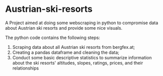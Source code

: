 # Austrian-ski-resorts
A Project aimed at doing some webscraping in python to compromise data about Austrian ski resorts and provide some nice visuals.

The python code contains the following steps:
  1) Scraping data about all Austrian ski resorts from bergfex.at;
  2) Creating a pandas dataframe and cleaning the data;
  3) Conduct some basic descriptive statistics to summarize information about the ski resorts' altitudes, slopes, ratings, prices, and their relationships
  
